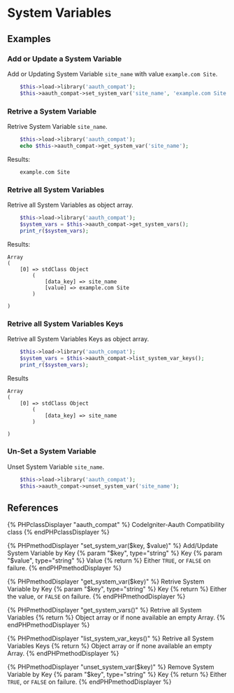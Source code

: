 # System Variables

## Examples

### Add or Update a System Variable
Add or Updating System Variable `site_name` with value `example.com Site`.
```php
	$this->load->library('aauth_compat');
	$this->aauth_compat->set_system_var('site_name', 'example.com Site');
```

### Retrive a System Variable
Retrive System Variable `site_name`.
```php
	$this->load->library('aauth_compat');
	echo $this->aauth_compat->get_system_var('site_name');
```

Results:
```
	example.com Site
```

### Retrive all System Variables
Retrive all System Variables as object array.
```php
	$this->load->library('aauth_compat');
	$system_vars = $this->aauth_compat->get_system_vars();
	print_r($system_vars);
```

Results:  
```
Array
(
    [0] => stdClass Object
        (
            [data_key] => site_name
            [value] => example.com Site
        )

)
```

### Retrive all System Variables Keys
Retrive all System Variables Keys as object array.
```php
    $this->load->library('aauth_compat');
    $system_vars = $this->aauth_compat->list_system_var_keys();
    print_r($system_vars);
```

Results 
```
Array
(
    [0] => stdClass Object
        (
            [data_key] => site_name
        )

)
```

### Un-Set a System Variable
Unset System Variable `site_name`.
```php
	$this->load->library('aauth_compat');
	$this->aauth_compat->unset_system_var('site_name');
```

## References

{% PHPclassDisplayer "aauth_compat" %}
    CodeIgniter-Aauth Compatibility class
{% endPHPclassDisplayer %}

{% PHPmethodDisplayer "set_system_var($key, $value)" %}
    Add/Update System Variable by Key
    {% param "$key", type="string" %}
    Key
    {% param "$value", type="string" %}
    Value
    {% return %}
    Either `TRUE`, or `FALSE` on failure.
{% endPHPmethodDisplayer %}

{% PHPmethodDisplayer "get_system_var($key)" %}
    Retrive System Variable by Key
    {% param "$key", type="string" %}
    Key
    {% return %}
    Either the value, or `FALSE` on failure.
{% endPHPmethodDisplayer %}

{% PHPmethodDisplayer "get_system_vars()" %}
    Retrive all System Variables
    {% return %}
    Object array or if none available an empty Array.
{% endPHPmethodDisplayer %}

{% PHPmethodDisplayer "list_system_var_keys()" %}
    Retrive all System Variables Keys
    {% return %}
    Object array or if none available an empty Array.
{% endPHPmethodDisplayer %}

{% PHPmethodDisplayer "unset_system_var($key)" %}
    Remove System Variable by Key
    {% param "$key", type="string" %}
    Key
    {% return %}
    Either `TRUE`, or `FALSE` on failure.
{% endPHPmethodDisplayer %}
